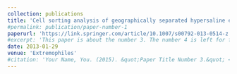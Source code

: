 ```yaml
---
collection: publications
title: 'Cell sorting analysis of geographically separated hypersaline environments'
#permalink: publication/paper-number-1
paperurl: 'https://link.springer.com/article/10.1007/s00792-013-0514-z'
#excerpt: 'This paper is about the number 3. The number 4 is left for future work.'
date: 2013-01-29
venue: 'Extremophiles'
#citation: 'Your Name, You. (2015). &quot;Paper Title Number 3.&quot; <i>Journal 1</i>. 1(3).'
---
```

